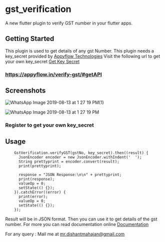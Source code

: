 # gst_verification

A new flutter plugin to verify GST number in your flutter apps.

## Getting Started

This plugin is used to get details of any gst Number. This plugin needs a key_secret provided by [Appyflow Technologies](https://appyflow.in/verify-gst/)
Visit the following url to get your own key_secret
[Get Key Secret](https://appyflow.in/verify-gst/#getAPI)

### https://appyflow.in/verify-gst/#getAPI

## Screenshots

![WhatsApp Image 2019-08-13 at 1 27 19 PM(1)](https://user-images.githubusercontent.com/25786428/62924708-4af51880-bdce-11e9-8e69-7a7dd003e952.jpeg)

![WhatsApp Image 2019-08-13 at 1 27 19 PM](https://user-images.githubusercontent.com/25786428/62924706-49c3eb80-bdce-11e9-9331-80cb56e70d53.jpeg)



### Register to get your own key_secret


## Usage
```
    GstVerification.verifyGST(gstNo, key_secret).then((result) {
      JsonEncoder encoder = new JsonEncoder.withIndent('  ');
      String prettyprint = encoder.convert(result);
      print(prettyprint);

      response = "JSON Response:\n\n" + prettyprint;
      print(response);
      valueOp = 0;
      setState(() {});
    }).catchError((error) {
      print(error);
      valueOp = 0;
      setState(() {});
    }); 

```

Result will be in JSON format. Then you can use it to get details of the gst number. For more you can read documentation online
[Documentation](https://appyflow.in/verify-gst/#docs)

For any query :
Mail me at mr.dishantmahajan@gmail.com